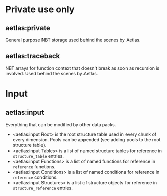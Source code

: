 # Private use only

## aetlas:private
General purpose NBT storage used behind the scenes by Aetlas.

## aetlas:traceback
NBT arrays for function context that doesn't break as soon as recursion is involved.
Used behind the scenes by Aetlas.


# Input

## aetlas:input
Everything that can be modified by other data packs.
- <aetlas:input Root> is the root structure table used in every chunk of every dimension. Pools can be appended (see adding pools to the root structure table).
- <aetlas:input Tables> is a list of named structure tables for reference in `structure_table` entries.
- <aetlas:input Functions> is a list of named functions for reference in `reference` functions.
- <aetlas:input Conditions> is a list of named conditions for reference in `reference` conditions.
- <aetlas:input Structures> is a list of structure objects for reference in `structure_reference` entries.